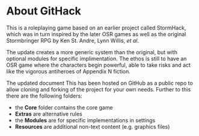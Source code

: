 # About GitHack

This is a roleplaying game based on an earlier project called StormHack, which was in turn inspired by the later OSR games as well as the original Stormbringer RPG by Ken St. Andre, Lynn Willis, *et al*.

The update creates a more generic system than the original, but with optional modules for specific implimentation. The ethos is still to have an OSR game where the characters begin powerful, able to take risks and act like the vigorous antiheroes of Appendix N fiction.

The updated document This has been hosted on GitHub as a public repo to allow cloning and forking of the project for your own needs. Further to this there are the following folders:

* the **Core** folder contains the core game
* **Extras** are alternative rules
* the **Modules** are for specific implementations in settings
* **Resources** are additional non-text content (e.g. graphics files)